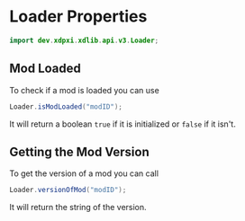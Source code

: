 # Loader Properties

```java
import dev.xdpxi.xdlib.api.v3.Loader;
```

## Mod Loaded

To check if a mod is loaded you can use

```java
Loader.isModLoaded("modID");
```

It will return a boolean `true` if it is initialized or `false` if it isn't.

## Getting the Mod Version

To get the version of a mod you can call

```java
Loader.versionOfMod("modID");
```

It will return the string of the version.
